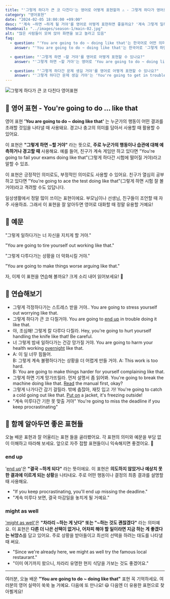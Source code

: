 ```yaml
---
title: "'그렇게 하다가 큰 코 다친다'는 영어로 어떻게 표현할까 ⚠️ - 그렇게 하다가 영어로"
category: "영어표현"
date: "2024-02-05 18:00:00 +09:00"
desc: "'계속 ~하면 ~하게 될 거야'를 영어로 어떻게 표현하면 좋을까요? '계속 그렇게 일하면 지치게 될 거야.', '계속 그렇게 다투면 상황이 더 나빠질 거야.' 등을 영어로 표현하는 법을 배워봅시다. 다양한 예문을 통해서 연습하고 본인의 표현으로 만들어 보세요."
thumbnail: "../images/season-1/main-02.jpg"
alt: "많은 사람들이 모여 앉아 화면을 보고 놀라고 있음"
faq:
  - question: "'You are going to do ~ doing like that'는 한국어로 어떤 의미인가요?"
    answer: "'You are going to do ~ doing like that'는 한국어로 '그렇게 하면 ~할 거야' 또는 '그렇게 하다간 ~할 거야'로 번역될 수 있습니다. 이 표현은 누군가의 현재 행동이나 습관에 대해 미래의 결과를 예측하거나 경고할 때 사용합니다."

  - question: "'그렇게 하면 ~할 거야'를 영어로 어떻게 표현할 수 있나요?"
    answer: "'그렇게 하면 ~할 거야'는 영어로 'You are going to do ~ doing like that'로 표현할 수 있습니다. 예를 들어, '그렇게 공부하면 시험 잘 볼 거야'는 'You're going to ace the test studying like that'로 말할 수 있습니다."

  - question: "'그렇게 하다간 문제 생길 거야'를 영어로 어떻게 표현할 수 있나요?"
    answer: "'그렇게 하다간 문제 생길 거야'는 'You're going to get in trouble acting like that'로 표현할 수 있습니다. 이는 'You are going to do ~ doing like that' 패턴을 사용한 예입니다."
---
```


![그렇게 하다가 큰 코 다친다 영어표현](../images/season-1/main-02.jpg)

## 🌟 영어 표현 - You're going to do ... like that

영어 표현 **'You are going to do ~ doing like that'** 는 누군가의 행동이 어떤 결과를 초래할 것임을 나타낼 때 사용돼요. 경고나 충고의 의미를 담아서 사용할 때 활용할 수 있어요.

이 표현은 **"그렇게 하면 ~할 거야"** 라는 뜻으로, **주로 누군가의 행동이나 습관에 대해 예측하거나 경고할 때** 사용해요. 예를 들어, 친구가 계속 게임만 하고 있다면 "You're going to fail your exams doing like that"(그렇게 하다간 시험에 떨어질 거야)라고 말할 수 있죠.

이 표현은 긍정적인 의미로도, 부정적인 의미로도 사용할 수 있어요. 친구가 열심히 공부하고 있다면 "You're going to ace the test doing like that"(그렇게 하면 시험 잘 볼 거야)라고 격려할 수도 있답니다.

일상생활에서 정말 많이 쓰이는 표현이에요. 부모님이나 선생님, 친구들이 조언할 때 자주 사용하죠. 그래서 이 표현을 잘 알아두면 영어로 대화할 때 정말 유용할 거예요!

## 📖 예문

"그렇게 일하다가는 너 자신을 지치게 할 거야."

"You are going to tire yourself out working like that."

"그렇게 다투다가는 상황을 더 악화시킬 거야."

"You are going to make things worse arguing like that."

자, 이제 이 표현을 연습해 볼까요? 크게 소리 내어 읽어보세요! 🚀

## 💬 연습해보기

<ul data-interactive-list>
  <li data-interactive-item>
    <span data-toggler>그렇게 걱정하다가는 스트레스 받을 거야..</span>
    <span data-answer>You are going to stress yourself out worrying like that.</span>
  </li>
  <li data-interactive-item>
    <span data-toggler>그렇게 하다가 큰 코 다칠거야.</span>
    <span data-answer>You are going to <a href="/blog/vocab-1/039.end-up/">end up</a> in trouble doing it like that.</span>
  </li>
  <li data-interactive-item>
    <span data-toggler>야, 조심해! 그렇게 칼 다루다 다칠라.</span>
    <span data-answer>Hey, you're going to hurt yourself handling the knife like that! Be careful.</span>
  </li>
  <li data-interactive-item>
    <span data-toggler>너 그렇게 밤새 일하다가는 건강 망가질 거야.</span>
    <span data-answer>You are going to harm your health working <a href="/blog/in-english/134.overnight/">overnight</a> like that.</span>
  </li>
  <li data-interactive-item>
    <span data-toggler>A: 이 일 너무 힘들어.<br>
  B: 그렇게 계속 불평하다가는 상황을 더 어렵게 만들 거야.</span>
    <span data-answer>A: This work is too hard.<br>
  B: You are going to make things harder for yourself complaining like that.</span>
  </li>
  <li data-interactive-item>
    <span data-toggler>그렇게 하면 기계 망가뜨릴라. 먼저 설명서 좀 읽어봐.</span>
    <span data-answer>You're going to break the machine doing like that. <a href="/blog/in-english/436.read/">Read</a> the manual first, okay?</span>
  </li>
  <li data-interactive-item>
    <span data-toggler>그렇게 나가다간 감기 걸릴라. 밖에 춥잖아, 재킷 입고 가!</span>
    <span data-answer>You're going to catch a cold going out like that. <a href="/blog/in-english/261.put-on/">Put on</a> a jacket, it's freezing outside!</span>
  </li>
  <li data-interactive-item>
    <span data-toggler>"계속 미루다간 기한 못 맞출 거야"</span>
    <span data-answer>You're going to miss the deadline if you keep procrastinating"</span>
  </li>
</ul>

## 🤝 함께 알아두면 좋은 표현들

오늘 배운 표현과 잘 어울리는 표현 들을 골라봤어요. 각 표현의 의미와 예문을 부담 없이 이해하고 따라해 보세요. 앞으로 자주 접할 표현들이니 익숙해지면 좋겠어요. 🤗

### end up

'[end up](/blog/vocab-1/039.end-up/)'은 **"결국 ~하게 되다"** 라는 뜻이에요. 이 표현은 **의도하지 않았거나 예상치 못한 결과에 이르게 되는 상황**을 나타내요. 주로 어떤 행동이나 결정의 최종 결과를 설명할 때 사용해요.

- "If you keep procrastinating, you'll end up missing the deadline."
- "계속 미루다 보면, 결국 마감일을 놓치게 될 거예요."

### might as well

<a href="/blog/vocab-1/might-as-well/">'might as well'</a>은 **"차라리 ~하는 게 낫다" 또는 "~하는 것도 괜찮겠다"** 라는 의미예요. 이 표현은 **다른 더 나은 선택이 없거나, 어차피 해야 할 일이라면 지금 하는 게 좋겠다는 뉘앙스**를 담고 있어요. 주로 상황을 받아들이고 최선의 선택을 하려는 태도를 나타낼 때 써요.

- "Since we're already here, we might as well try the famous local restaurant."
- "이미 여기까지 왔으니, 차라리 유명한 현지 식당을 가보는 것도 좋겠어요."

---

여러분, 오늘 배운 **"You are going to do ~ doing like that"** 표현 꼭 기억하세요. 여러분의 영어 실력이 쑥쑥 늘 거예요. 다음에 또 만나요! 😃 다음엔 더 유용한 표현으로 찾아뵐게요!
